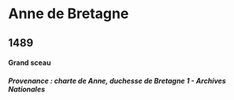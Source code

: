 # Anne de Bretagne 

## 1489

#### Grand sceau  

##### Provenance : charte de Anne, duchesse de Bretagne 1 - Archives Nationales